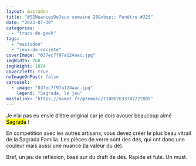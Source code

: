 ```yaml
---
layout: mastodon
title: "#52NuancesDeJeux semaine 28&nbsp;: Fenêtre #J2S"
date: "2023-07-30"
categories: 
  - "trucs-de-geek"
tags: 
  - "mastodon"
  - "jeux-de-societe"
coverImage: "037ec7f97a124aac.jpg"
imgWidth: 768
imgHeight: 1024
cover2left: true
noImageOnPost: false
carousel: 
  - image: "037ec7f97a124aac.jpg"
    legend: "Sagrada, le jeu"
mastolink: "https://mamot.fr/@zemoko/110807633747222805"
---
```


Je n’ai pas eu envie d’être original car je dois avouer beaucoup aimé <mark>Sagrada</mark>&nbsp;!

En compétition avec les autres artisans, vous devez créer le plus beau vitrail de la Sagrada Familia. Les pièces de verre sont des dés, qui ont donc une couleur mais aussi une nuance (la valeur du dé).

Bref, un jeu de réflexion, basé sur du draft de dés. Rapide et futé. Un must.
